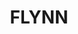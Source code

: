 ---
lastmod: '2025-04-06T06:05:20+00:00'
latitude: -35.215386
layout: suburb
longitude: 149.029308
postcode: '2615'
state: ACT
title: FLYNN
url: /act/flynn/
---